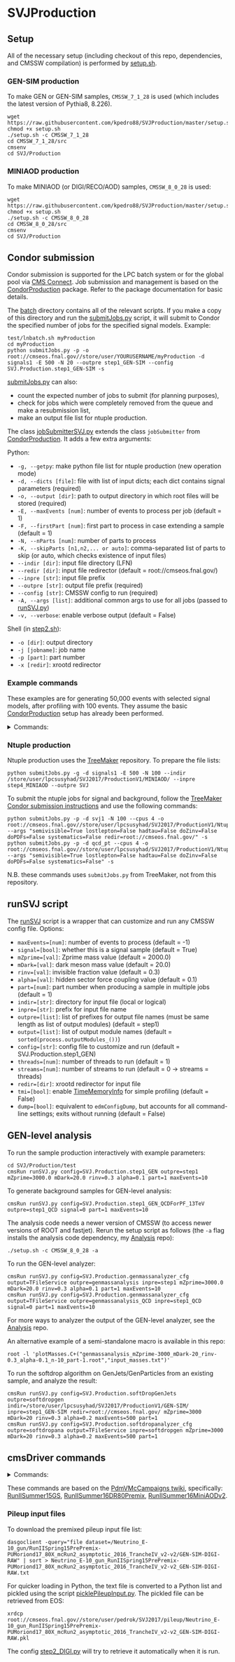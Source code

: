 # SVJProduction

## Setup

All of the necessary setup (including checkout of this repo, dependencies, and CMSSW compilation) is performed by [setup.sh](./setup.sh).

### GEN-SIM production

To make GEN or GEN-SIM samples, `CMSSW_7_1_28` is used (which includes the latest version of Pythia8, 8.226).
```
wget https://raw.githubusercontent.com/kpedro88/SVJProduction/master/setup.sh
chmod +x setup.sh
./setup.sh -c CMSSW_7_1_28
cd CMSSW_7_1_28/src
cmsenv
cd SVJ/Production
```

### MINIAOD production

To make MINIAOD (or DIGI/RECO/AOD) samples, `CMSSW_8_0_28` is used:
```
wget https://raw.githubusercontent.com/kpedro88/SVJProduction/master/setup.sh
chmod +x setup.sh
./setup.sh -c CMSSW_8_0_28
cd CMSSW_8_0_28/src
cmsenv
cd SVJ/Production
```

## Condor submission

Condor submission is supported for the LPC batch system or for the global pool via [CMS Connect](https://connect.uscms.org/).
Job submission and management is based on the [CondorProduction](https://github.com/kpedro88/CondorProduction) package.
Refer to the package documentation for basic details.

The [batch](./batch/) directory contains all of the relevant scripts.
If you make a copy of this directory and run the [submitJobs.py](./batch/submitJobs.py) script,
it will submit to Condor the specified number of jobs for the specified signal models. Example:
```
test/lnbatch.sh myProduction
cd myProduction
python submitJobs.py -p -o root://cmseos.fnal.gov//store/user/YOURUSERNAME/myProduction -d signals1 -E 500 -N 20 --outpre step1_GEN-SIM --config SVJ.Production.step1_GEN-SIM -s
```
[submitJobs.py](./batch/submitJobs.py) can also:
* count the expected number of jobs to submit (for planning purposes),
* check for jobs which were completely removed from the queue and make a resubmission list,
* make an output file list for ntuple production.

The class [jobSubmitterSVJ.py](./batch/jobSubmitterSVJ.py) extends the class `jobSubmitter` from [CondorProduction](https://github.com/kpedro88/CondorProduction). It adds a few extra arguments:

Python:
* `-g, --getpy`: make python file list for ntuple production (new operation mode)
* `-d, --dicts [file]`: file with list of input dicts; each dict contains signal parameters (required)
* `-o, --output [dir]`: path to output directory in which root files will be stored (required)
* `-E, --maxEvents [num]`: number of events to process per job (default = 1)
* `-F, --firstPart [num]`: first part to process in case extending a sample (default = 1)
* `-N, --nParts [num]`: number of parts to process
* `-K, --skipParts [n1,n2,... or auto]`: comma-separated list of parts to skip (or auto, which checks existence of input files)
* `--indir [dir]`: input file directory (LFN)
* `--redir [dir]`: input file redirector (default = root://cmseos.fnal.gov/)
* `--inpre [str]`: input file prefix
* `--outpre [str]`: output file prefix (required)
* `--config [str]`: CMSSW config to run (required)
* `-A, --args [list]`: additional common args to use for all jobs (passed to [runSVJ.py](./Production/test/runSVJ.py))
* `-v, --verbose`: enable verbose output (default = False)

Shell (in [step2.sh](./batch/step2.sh)):
* `-o [dir]`: output directory
* `-j [jobname]`: job name
* `-p [part]`: part number
* `-x [redir]`: xrootd redirector

### Example commands

These examples are for generating 50,000 events with selected signal models, after profiling with 100 events.
They assume the basic [CondorProduction](https://github.com/kpedro88/CondorProduction) setup has already been performed.

<details>
<summary>Commands:</summary>

GEN-SIM:
```
python submitJobs.py -p -d signals1 -E 500 -N 100 --outpre step1_GEN-SIM --config SVJ.Production.step1_GEN-SIM -o root://cmseos.fnal.gov//store/user/lpcsusyhad/SVJ2017/ProductionV1/GEN-SIM/ -s
```
DIGI:
```
python submitJobs.py -p -d signals1 -E 500 -N 100 --indir /store/user/lpcsusyhad/SVJ2017/ProductionV1/GEN-SIM/ --inpre step1_GEN-SIM --outpre step2_DIGI --config SVJ.Production.step2_DIGI -o root://cmseos.fnal.gov//store/user/lpcsusyhad/SVJ2017/ProductionV1/DIGI/ --cpus 4 --memory 5000 -s
```
RECO:
```
python submitJobs.py -p -d signals1 -E 500 -N 100 --indir /store/user/lpcsusyhad/SVJ2017/ProductionV1/DIGI/ --inpre step2_DIGI --outpre step3_RECO --config SVJ.Production.step3_RECO -o root://cmseos.fnal.gov//store/user/lpcsusyhad/SVJ2017/ProductionV1/RECO/ --cpus 4 --memory 3000 -s
```
MINIAOD:
```
python submitJobs.py -p -d signals1 -E 500 -N 100 --indir /store/user/lpcsusyhad/SVJ2017/ProductionV1/RECO/ --inpre step3_RECO --outpre step4_MINIAOD --config SVJ.Production.step4_MINIAOD -o root://cmseos.fnal.gov//store/user/lpcsusyhad/SVJ2017/ProductionV1/MINIAOD/ --cpus 4 -s
```
</details>

### Ntuple production

Ntuple production uses the [TreeMaker](https://github.com/TreeMaker/TreeMaker) repository. To prepare the file lists:
```
python submitJobs.py -g -d signals1 -E 500 -N 100 --indir /store/user/lpcsusyhad/SVJ2017/ProductionV1/MINIAOD/ --inpre step4_MINIAOD --outpre SVJ
```
To submit the ntuple jobs for signal and background, follow the [TreeMaker Condor submission instructions](https://github.com/TreeMaker/TreeMaker#submit-production-to-condor) and use the following commands:
```
python submitJobs.py -p -d svj1 -N 100 --cpus 4 -o root://cmseos.fnal.gov//store/user/lpcsusyhad/SVJ2017/ProductionV1/Ntuples/ --args "semivisible=True lostlepton=False hadtau=False doZinv=False doPDFs=False systematics=False redir=root://cmseos.fnal.gov/" -s
python submitJobs.py -p -d qcd_pt --cpus 4 -o root://cmseos.fnal.gov//store/user/lpcsusyhad/SVJ2017/ProductionV1/Ntuples/ --args "semivisible=True lostlepton=False hadtau=False doZinv=False doPDFs=False systematics=False" -s
```
N.B. these commands uses `submitJobs.py` from TreeMaker, not from this repository.

## runSVJ script

The [runSVJ](./test/runSVJ.py) script is a wrapper that can customize and run any CMSSW config file. Options:
* `maxEvents=[num]`: number of events to process (default = -1)
* `signal=[bool]`: whether this is a signal sample (default = True)
* `mZprime=[val]`: Zprime mass value (default = 2000.0)
* `mDark=[val]`: dark meson mass value (default = 20.0)
* `rinv=[val]`: invisible fraction value (default = 0.3)
* `alpha=[val]`: hidden sector force coupling value (default = 0.1)
* `part=[num]`: part number when producing a sample in multiple jobs (default = 1)
* `indir=[str]`: directory for input file (local or logical)
* `inpre=[str]`: prefix for input file name
* `outpre=[list]`: list of prefixes for output file names (must be same length as list of output modules) (default = step1)
* `output=[list]`: list of output module names (default = `sorted(process.outputModules_())`)
* `config=[str]`: config file to customize and run (default = SVJ.Production.step1_GEN)
* `threads=[num]`: number of threads to run (default = 1)
* `streams=[num]`: number of streams to run (default = 0 -> streams = threads)
* `redir=[dir]`: xrootd redirector for input file
* `tmi=[bool]`: enable [TimeMemoryInfo](https://github.com/cms-sw/cmssw/blob/master/Validation/Performance/python/TimeMemoryInfo.py) for simple profiling (default = False)
* `dump=[bool]`: equivalent to `edmConfigDump`, but accounts for all command-line settings; exits without running (default = False)

## GEN-level analysis

To run the sample production interactively with example parameters:
```
cd SVJ/Production/test
cmsRun runSVJ.py config=SVJ.Production.step1_GEN outpre=step1 mZprime=3000.0 mDark=20.0 rinv=0.3 alpha=0.1 part=1 maxEvents=10
```

To generate background samples for GEN-level analysis:
```
cmsRun runSVJ.py config=SVJ.Production.step1_GEN_QCDForPF_13TeV outpre=step1_QCD signal=0 part=1 maxEvents=10
```

The analysis code needs a newer version of CMSSW (to access newer versions of ROOT and fastjet).
Rerun the setup script as follows (the `-a` flag installs the analysis code dependency, my [Analysis](https://github.com/kpedro88/Analysis/tree/SVJ2017-gen) repo):
```
./setup.sh -c CMSSW_8_0_28 -a
```

To run the GEN-level analyzer:
```
cmsRun runSVJ.py config=SVJ.Production.genmassanalyzer_cfg output=TFileService outpre=genmassanalysis inpre=step1 mZprime=3000.0 mDark=20.0 rinv=0.3 alpha=0.1 part=1 maxEvents=10
cmsRun runSVJ.py config=SVJ.Production.genmassanalyzer_cfg output=TFileService outpre=genmassanalysis_QCD inpre=step1_QCD signal=0 part=1 maxEvents=10
```

For more ways to analyzer the output of the GEN-level analyzer, see the [Analysis](https://github.com/kpedro88/Analysis/tree/SVJ2017-gen) repo.

An alternative example of a semi-standalone macro is available in this repo:
```
root -l 'plotMasses.C+("genmassanalysis_mZprime-3000_mDark-20_rinv-0.3_alpha-0.1_n-10_part-1.root","input_masses.txt")'
```

To run the softdrop algorithm on GenJets/GenParticles from an existing sample, and analyze the result:
```
cmsRun runSVJ.py config=SVJ.Production.softDropGenJets outpre=softdropgen indir=/store/user/lpcsusyhad/SVJ2017/ProductionV1/GEN-SIM/ inpre=step1_GEN-SIM redir=root://cmseos.fnal.gov/ mZprime=3000 mDark=20 rinv=0.3 alpha=0.2 maxEvents=500 part=1
cmsRun runSVJ.py config=SVJ.Production.softdropanalyzer_cfg outpre=softdropana output=TFileService inpre=softdropgen mZprime=3000 mDark=20 rinv=0.3 alpha=0.2 maxEvents=500 part=1
```

## cmsDriver commands

<details>
<summary>Commands:</summary>

GEN only:
```
cmsDriver.py SVJ/Production/EmptyFragment_cff --python_filename step1_GEN.py --mc --eventcontent RAWSIM --customise SLHCUpgradeSimulations/Configuration/postLS1Customs.customisePostLS1 --datatier GEN-SIM --conditions MCRUN2_71_V3::All --beamspot Realistic50ns13TeVCollision --step GEN --magField 38T_PostLS1 --fileout file:step1.root --no_exec
cmsDriver.py QCDForPF_13TeV_TuneCUETP8M1_cfi --python_filename step1_GEN_QCDForPF_13TeV.py --mc --eventcontent RAWSIM --customise SLHCUpgradeSimulations/Configuration/postLS1Customs.customisePostLS1 --datatier GEN-SIM --conditions MCRUN2_71_V3::All --beamspot Realistic50ns13TeVCollision --step GEN --magField 38T_PostLS1 --fileout file:step1.root --no_exec
```

GEN-SIM:
```
cmsDriver.py SVJ/Production/EmptyFragment_cff --python_filename step1_GEN-SIM.py --mc --eventcontent RAWSIM --customise SLHCUpgradeSimulations/Configuration/postLS1Customs.customisePostLS1 --datatier GEN-SIM --conditions MCRUN2_71_V3::All --beamspot Realistic50ns13TeVCollision --step GEN,SIM --magField 38T_PostLS1 --fileout file:step1.root --no_exec
```

DIGI:
```
cmsDriver.py step2 --python_filename step2_DIGI.py --mc --eventcontent PREMIXRAW --datatier GEN-SIM-RAW --conditions 80X_mcRun2_asymptotic_2016_TrancheIV_v6 --step DIGIPREMIX_S2,DATAMIX,L1,DIGI2RAW,HLT:@frozen2016 --nThreads 4 --datamix PreMix --era Run2_2016 --filein file:step1.root --fileout file:step2.root --pileup_input pileup.root --no_exec
```

RECO:
```
cmsDriver.py step3 --python_filename step3_RECO.py --mc --eventcontent AODSIM --runUnscheduled --datatier AODSIM --conditions 80X_mcRun2_asymptotic_2016_TrancheIV_v6 --step RAW2DIGI,RECO,EI --nThreads 4 --era Run2_2016 --filein file:step2.root --fileout file:step3.root --no_exec
```

MINIAOD:
```
cmsDriver.py step4 --python_filename step4_MINIAOD.py --mc --eventcontent MINIAODSIM --runUnscheduled --datatier MINIAODSIM --conditions 80X_mcRun2_asymptotic_2016_TrancheIV_v6 --step PAT --nThreads 4 --era Run2_2016  --filein file:step3.root --fileout file:step4.root --no_exec
```
</details>


These commands are based on the [PdmVMcCampaigns twiki](https://twiki.cern.ch/twiki/bin/view/CMS/PdmVMcCampaigns),
specifically:
[RunIISummer15GS](https://twiki.cern.ch/twiki/bin/view/CMS/PdmVMCcampaignRunIISummer15GS),
[RunIISummer16DR80Premix](https://twiki.cern.ch/twiki/bin/viewauth/CMS/PdmVMCcampaignRunIISummer16DR80Premix),
[RunIISummer16MiniAODv2](https://twiki.cern.ch/twiki/bin/view/CMS/PdmVMCcampaignRunIISummer16MiniAODv2).

### Pileup input files

To download the premixed pileup input file list:
```
dasgoclient -query="file dataset=/Neutrino_E-10_gun/RunIISpring15PrePremix-PUMoriond17_80X_mcRun2_asymptotic_2016_TrancheIV_v2-v2/GEN-SIM-DIGI-RAW" | sort > Neutrino_E-10_gun_RunIISpring15PrePremix-PUMoriond17_80X_mcRun2_asymptotic_2016_TrancheIV_v2-v2_GEN-SIM-DIGI-RAW.txt
```

For quicker loading in Python, the text file is converted to a Python list and pickled using the script [picklePileupInput.py](./test/picklePileupInput.py).
The pickled file can be retrieved from EOS:
```
xrdcp root://cmseos.fnal.gov//store/user/pedrok/SVJ2017/pileup/Neutrino_E-10_gun_RunIISpring15PrePremix-PUMoriond17_80X_mcRun2_asymptotic_2016_TrancheIV_v2-v2_GEN-SIM-DIGI-RAW.pkl
```
The config [step2_DIGI.py](./python/step2_DIGI.py) will try to retrieve it automatically when it is run.
